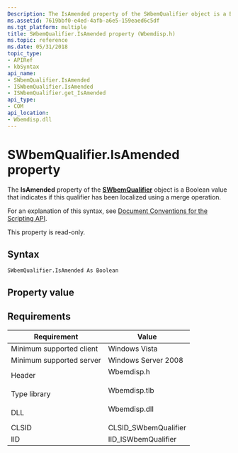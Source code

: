 ```yaml
---
Description: The IsAmended property of the SWbemQualifier object is a Boolean value that indicates if this qualifier has been localized using a merge operation.
ms.assetid: 7619bbf0-e4ed-4afb-a6e5-159eaed6c5df
ms.tgt_platform: multiple
title: SWbemQualifier.IsAmended property (Wbemdisp.h)
ms.topic: reference
ms.date: 05/31/2018
topic_type: 
- APIRef
- kbSyntax
api_name: 
- SWbemQualifier.IsAmended
- ISWbemQualifier.IsAmended
- ISWbemQualifier.get_IsAmended
api_type: 
- COM
api_location: 
- Wbemdisp.dll
---
```


# SWbemQualifier.IsAmended property

The **IsAmended** property of the [**SWbemQualifier**](swbemqualifier.md) object is a Boolean value that indicates if this qualifier has been localized using a merge operation.

For an explanation of this syntax, see [Document Conventions for the Scripting API](document-conventions-for-the-scripting-api.md).

This property is read-only.

## Syntax


```VB
SWbemQualifier.IsAmended As Boolean
```



## Property value

## Requirements



| Requirement | Value |
|-------------------------------------|-----------------------------------------------------------------------------------------|
| Minimum supported client<br/> | Windows Vista<br/>                                                                |
| Minimum supported server<br/> | Windows Server 2008<br/>                                                          |
| Header<br/>                   | <dl> <dt>Wbemdisp.h</dt> </dl>   |
| Type library<br/>             | <dl> <dt>Wbemdisp.tlb</dt> </dl> |
| DLL<br/>                      | <dl> <dt>Wbemdisp.dll</dt> </dl> |
| CLSID<br/>                    | CLSID\_SWbemQualifier<br/>                                                        |
| IID<br/>                      | IID\_ISWbemQualifier<br/>                                                         |



 

 




